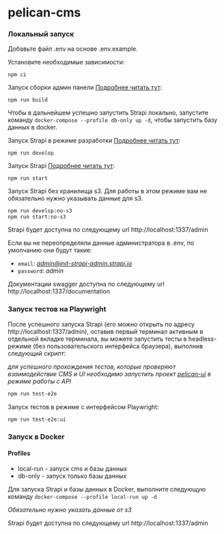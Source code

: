 # pelican-cms

### Локальный запуск

Добавьте файл .env на основе .env.example.

Установите необходимые зависимости:
```
npm ci
```
Запуск сборки админ панели [Подробнее читать тут](https://docs.strapi.io/dev-docs/cli#strapi-build):

```
npm run build
```

Чтобы в дальнейшем успешно запустить Strapi локально, запустите команду `docker-compose --profile db-only up -d`, чтобы запустить базу данных в docker.

Запуск Strapi в режиме разработки [Подробнее читать тут](https://docs.strapi.io/dev-docs/cli#strapi-develop):

```
npm run develop
```

Запуск Strapi [Подробнее читать тут](https://docs.strapi.io/dev-docs/cli#strapi-start):

```
npm run start
```

Запуск Strapi без хранилища s3. Для работы в этом режиме вам не обязательно нужно указывать данные для s3.
```
npm run develop:no-s3
npm run start:no-s3
```

Strapi будет доступна по следующему url http://localhost:1337/admin

Если вы не переопределяли данные администратора в .env, по умолчанию они будут такие:
- `email`: *admin@init-strapi-admin.strapi.io*
- `password`: *admin*

Документации swagger доступна по следующему url http://localhost:1337/documentation


### Запуск тестов на Playwright

После успешного запуска Strapi (его можно открыть по адресу http://localhost:1337/admin), оставив первый терминал активным в отдельной вкладке терминала, вы можете запустить тесты в headless-режиме (без пользовательского интерфейса браузера), выполнив следующий скрипт:

*для успешного прохождения тестов, которые проверяют взаимодействие CMS и UI необходимо запустить проект [pelican-ui](https://github.com/TourmalineCore/pelican-ui) в режиме работы с API*

```bash
npm run test-e2e
```

Запуск тестов в режиме с интерфейсом Playwright:

```bash
npm run test-e2e:ui
```

### Запуск в Docker

#### Profiles
- local-run - запуск cms и базы данных
- db-only - запуск только базы данных

Для запуска Strapi и базы данных в Docker, выполните следующую команду `docker-compose --profile local-run up -d`

*Обязательно нужно указать данные от s3*

Strapi будет доступна по следующему url http://localhost:1337/admin
